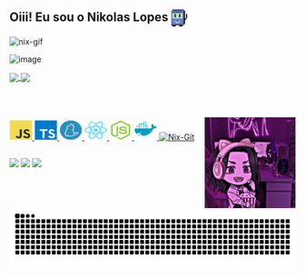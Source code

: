 <h2>Oiii! Eu sou o Nikolas Lopes <img src="tic-computer-icon.svg" alt="robot" align="center" height="30"></h2>
 <div>
 
<!--   ![image](https://media0.giphy.com/media/pVGsAWjzvXcZW4ZBTE/giphy.gif?cid=790b76112bd21fdca5a2ffd205ccdbb814b155f450329926&rid=giphy.gif&ct=g) -->
 
 <p align="center">
  
   ![nix-gif](https://media3.giphy.com/media/lkceXNDw4Agryfrwz8/giphy.gif?cid=790b76119edce89cd19e7df5869b409d648fa178b1bf6783&rid=giphy.gif&ct=g)
  
   ![image](https://user-images.githubusercontent.com/83810486/139331138-c1e8b8fd-3db7-4e65-85d9-9d5430ed6e70.png)
 
 </p>

 
 
  <a href="https://github.com/nikolaslopes">
   
  <img height=170em align="center" src="https://github-readme-stats.vercel.app/api?username=nikolaslopes&count_private=true&show_icons=true&theme=radical" />
  <img height=170em align="center" src="https://github-readme-stats.vercel.app/api/top-langs/?username=nikolaslopes&layout=compact&theme=radical" />
</div>
  
  <br><br>
  
<div style="display: inline_block">
  <img alt="Nix-Js" width="40" height="35" src="https://raw.githubusercontent.com/devicons/devicon/master/icons/javascript/javascript-original.svg" />
  <img alt="Nix-Ts" width="40" height="35" src="https://raw.githubusercontent.com/devicons/devicon/master/icons/typescript/typescript-original.svg" />
<!--   <img alt="Nix-Cpp" width="40" height="37" src="https://raw.githubusercontent.com/jmnote/z-icons/master/svg/cpp.svg"/> -->
<!--   <img alt="Nix-Python" width="40" height="37" src="https://raw.githubusercontent.com/devicons/devicon/master/icons/python/python-original.svg" /> -->
  <img alt="Nix-Yarn" width="40" height="35" src="https://github.com/devicons/devicon/blob/master/icons/yarn/yarn-original.svg" />
  <img alt="Nix-React" width="40" height="35" src="https://raw.githubusercontent.com/devicons/devicon/master/icons/react/react-original.svg" />
  <img alt="Nix-Nodejs" width="40" height="35" src="https://github.com/devicons/devicon/blob/master/icons/nodejs/nodejs-plain.svg" />
  <img alt="Nix-Docker" width="40" height="40" src="https://github.com/devicons/devicon/blob/master/icons/docker/docker-plain.svg" />
  <img alt="Nix-Git" width="40" height="35" src="https://www.vectorlogo.zone/logos/git-scm/git-scm-icon.svg" />
  <img alt="Nix-avatar" width="160" height="160" align="right" src="https://github.com/nikolaslopes/nikolaslopes/blob/main/baji.jpeg" />
</div>

  ##
 
<div>
    <a href="https://www.instagram.com/nikolas_nix/" target="_blank"><img src="https://img.shields.io/badge/-Instagram-%23E4405F?style=for-the-badge&logo=instagram&logoColor=white"></a>
    <a href="https://www.linkedin.com/in/nikolas-lopes-b06524209/" target="_blank" rel="noopener"><img src="https://img.shields.io/badge/-LinkedIn-%230077B5?style=for-the-badge&logo=linkedin&logoColor=white"></a>
    <a href="mailto: nikolaslopes.dev@gmail.com" target="_blank"><img src="https://img.shields.io/badge/-Gmail-%23333?style=for-the-badge&logo=gmail&logoColor=white"></a>
</div>
  
  ![Snake animation](https://github.com/nikolaslopes/nikolaslopes/blob/output/github-contribution-grid-snake.svg)
</div>

 

